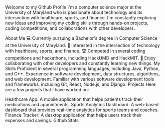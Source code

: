 Welcome to my Github Profile
I'm a computer science major at the University of Maryland who is passionate about technology and its intersection with healthcare, sports, and finance. I'm constantly exploring new ideas and improving my coding skills through hands-on projects, coding competitions, and collaborations with other developers.

About Me
💻 Currently pursuing a Bachelor's degree in Computer Science at the University of Maryland.
🎯 Interested in the intersection of technology with healthcare, sports, and finance.
🏆 Competed in several coding competitions and hackathons, including HackUMD and HackMIT.
🌟 Enjoy collaborating with other developers and constantly learning new things.
My Skills
Proficient in several programming languages, including Java, Python, and C++.
Experience in software development, data structures, algorithms, and web development.
Familiar with various software development tools and frameworks, including Git, React, Node.js, and Django.
Projects
Here are a few projects that I have worked on:

Healthcare App: A mobile application that helps patients track their medications and appointments.
Sports Analytics Dashboard: A web-based dashboard that provides real-time analytics for sports teams and coaches.
Finance Tracker: A desktop application that helps users track their expenses and savings.
Github Stats
